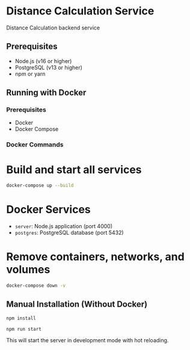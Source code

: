 # Distance Calculation Service

Distance Calculation backend service

## Prerequisites

- Node.js (v16 or higher)
- PostgreSQL (v13 or higher)
- npm or yarn

## Running with Docker

### Prerequisites

- Docker
- Docker Compose

### Docker Commands

# Build and start all services

```bash
docker-compose up --build
```

# Docker Services

- `server`: Node.js application (port 4000)
- `postgres`: PostgreSQL database (port 5432)

# Remove containers, networks, and volumes

```bash
docker-compose down -v
```

## Manual Installation (Without Docker)

```bash
npm install
```

```bash
npm run start
```

This will start the server in development mode with hot reloading.
